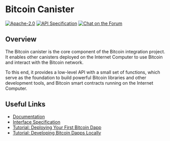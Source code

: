 # Bitcoin Canister

<div>
  <p>
    <a href="https://github.com/dfinity/bitcoin-canister/blob/master/LICENSE"><img alt="Apache-2.0" src="https://img.shields.io/github/license/dfinity/bitcoin-canister"/></a>
    <a href="https://internetcomputer.org/docs/current/references/ic-interface-spec#ic-bitcoin-api"><img alt="API Specification" src="https://img.shields.io/badge/spec-interface%20specification-blue"/></a>
    <a href="https://forum.dfinity.org/"><img alt="Chat on the Forum" src="https://img.shields.io/badge/help-post%20on%20forum.dfinity.org-yellow"></a>
  </p>
</div>

## Overview
The Bitcoin canister is the core component of the Bitcoin integration project. It enables other canisters deployed on the Internet Computer to use Bitcoin and interact with the Bitcoin network.

To this end, it provides a low-level API with a small set of functions, which serve as the foundation to build powerful Bitcoin libraries and other development tools, and Bitcoin smart contracts running on the Internet Computer.

## Useful Links

* [Documentation](https://internetcomputer.org/docs/current/developer-docs/integrations/bitcoin/)
* [Interface Specification](https://internetcomputer.org/docs/current/references/ic-interface-spec#ic-bitcoin-api)
* [Tutorial: Deploying Your First Bitcoin Dapp](https://internetcomputer.org/docs/current/samples/deploying-your-first-bitcoin-dapp/)
* [Tutorial: Developing Bitcoin Dapps Locally](https://internetcomputer.org/docs/current/developer-docs/integrations/bitcoin/local-development)
